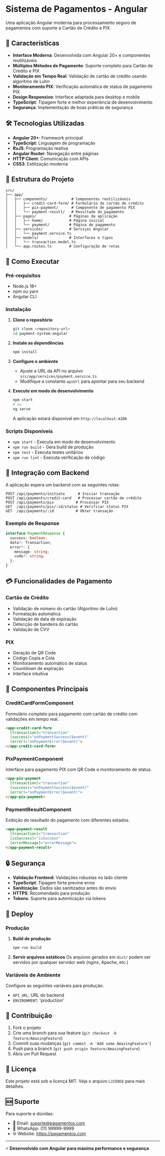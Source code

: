 # Sistema de Pagamentos - Angular

Uma aplicação Angular moderna para processamento seguro de pagamentos com suporte a Cartão de Crédito e PIX.

## 🚀 Características

- **Interface Moderna**: Desenvolvida com Angular 20+ e componentes reutilizáveis
- **Múltiplos Métodos de Pagamento**: Suporte completo para Cartão de Crédito e PIX
- **Validação em Tempo Real**: Validação de cartão de crédito usando algoritmo de Luhn
- **Monitoramento PIX**: Verificação automática de status de pagamento PIX
- **Design Responsivo**: Interface adaptada para desktop e mobile
- **TypeScript**: Tipagem forte e melhor experiência de desenvolvimento
- **Segurança**: Implementação de boas práticas de segurança

## 🛠 Tecnologias Utilizadas

- **Angular 20+**: Framework principal
- **TypeScript**: Linguagem de programação
- **RxJS**: Programação reativa
- **Angular Router**: Navegação entre páginas
- **HTTP Client**: Comunicação com APIs
- **CSS3**: Estilização moderna

## 📁 Estrutura do Projeto

```
src/
├── app/
│   ├── components/           # Componentes reutilizáveis
│   │   ├── credit-card-form/ # Formulário de cartão de crédito
│   │   ├── pix-payment/      # Componente de pagamento PIX
│   │   └── payment-result/   # Resultado do pagamento
│   ├── pages/               # Páginas da aplicação
│   │   ├── home/            # Página inicial
│   │   └── payment/         # Página de pagamento
│   ├── services/            # Serviços Angular
│   │   └── payment.service.ts
│   ├── models/              # Interfaces e tipos
│   │   └── transaction.model.ts
│   └── app.routes.ts        # Configuração de rotas
```

## 🚦 Como Executar

### Pré-requisitos

- Node.js 18+ 
- npm ou yarn
- Angular CLI

### Instalação

1. **Clone o repositório**
   ```bash
   git clone <repository-url>
   cd payment-system-angular
   ```

2. **Instale as dependências**
   ```bash
   npm install
   ```

3. **Configure o ambiente**
   - Ajuste a URL da API no arquivo `src/app/services/payment.service.ts`
   - Modifique a constante `apiUrl` para apontar para seu backend

4. **Execute em modo de desenvolvimento**
   ```bash
   npm start
   # ou
   ng serve
   ```

   A aplicação estará disponível em `http://localhost:4200`

### Scripts Disponíveis

- `npm start` - Executa em modo de desenvolvimento
- `npm run build` - Gera build de produção
- `npm test` - Executa testes unitários
- `npm run lint` - Executa verificação de código

## 🔗 Integração com Backend

A aplicação espera um backend com as seguintes rotas:

```
POST /api/payments/initiate      # Iniciar transação
POST /api/payments/credit-card   # Processar cartão de crédito
POST /api/payments/pix          # Processar PIX
GET  /api/payments/pix/:id/status # Verificar status PIX
GET  /api/payments/:id          # Obter transação
```

### Exemplo de Response

```typescript
interface PaymentResponse {
  success: boolean;
  data?: Transaction;
  error?: {
    message: string;
    code?: string;
  };
}
```

## 💳 Funcionalidades de Pagamento

### Cartão de Crédito
- Validação de número do cartão (Algoritmo de Luhn)
- Formatação automática
- Validação de data de expiração
- Detecção de bandeira do cartão
- Validação de CVV

### PIX
- Geração de QR Code
- Código Copia e Cola
- Monitoramento automático de status
- Countdown de expiração
- Interface intuitiva

## 🎨 Componentes Principais

### CreditCardFormComponent
Formulário completo para pagamento com cartão de crédito com validações em tempo real.

```html
<app-credit-card-form 
  [transaction]="transaction"
  (success)="onPaymentSuccess($event)"
  (error)="onPaymentError($event)">
</app-credit-card-form>
```

### PixPaymentComponent
Interface para pagamento PIX com QR Code e monitoramento de status.

```html
<app-pix-payment 
  [transaction]="transaction"
  (success)="onPaymentSuccess($event)"
  (error)="onPaymentError($event)">
</app-pix-payment>
```

### PaymentResultComponent
Exibição do resultado do pagamento com diferentes estados.

```html
<app-payment-result 
  [transaction]="transaction"
  [isSuccess]="isSuccess"
  [errorMessage]="errorMessage">
</app-payment-result>
```

## 🔒 Segurança

- **Validação Frontend**: Validações robustas no lado cliente
- **TypeScript**: Tipagem forte previne erros
- **Sanitização**: Dados são sanitizados antes do envio
- **HTTPS**: Recomendado para produção
- **Tokens**: Suporte para autenticação via tokens

## 🚀 Deploy

### Produção

1. **Build de produção**
   ```bash
   npm run build
   ```

2. **Servir arquivos estáticos**
   Os arquivos gerados em `dist/` podem ser servidos por qualquer servidor web (nginx, Apache, etc.)

### Variáveis de Ambiente

Configure as seguintes variáveis para produção:

- `API_URL`: URL do backend
- `ENVIRONMENT`: 'production'

## 🤝 Contribuição

1. Fork o projeto
2. Crie uma branch para sua feature (`git checkout -b feature/AmazingFeature`)
3. Commit suas mudanças (`git commit -m 'Add some AmazingFeature'`)
4. Push para a branch (`git push origin feature/AmazingFeature`)
5. Abra um Pull Request

## 📝 Licença

Este projeto está sob a licença MIT. Veja o arquivo `LICENSE` para mais detalhes.

## 🆘 Suporte

Para suporte e dúvidas:

- 📧 Email: suporte@pagamentos.com
- 📱 WhatsApp: (11) 99999-9999
- 🌐 Website: https://pagamentos.com

---

⚡ **Desenvolvido com Angular para máxima performance e segurança**